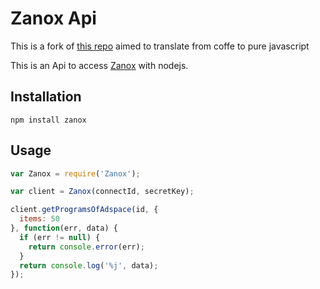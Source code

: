 Zanox Api
=================================

This is a fork of [this repo](https://github.com/mren/node-zanox) aimed to translate from coffe to pure javascript

This is an Api to access [Zanox](http://www.zanox.com/) with nodejs.

Installation
------------

    npm install zanox

Usage
-----

```javascript
var Zanox = require('Zanox');

var client = Zanox(connectId, secretKey);

client.getProgramsOfAdspace(id, {
  items: 50
}, function(err, data) {
  if (err != null) {
    return console.error(err);
  }
  return console.log('%j', data);
});
```
